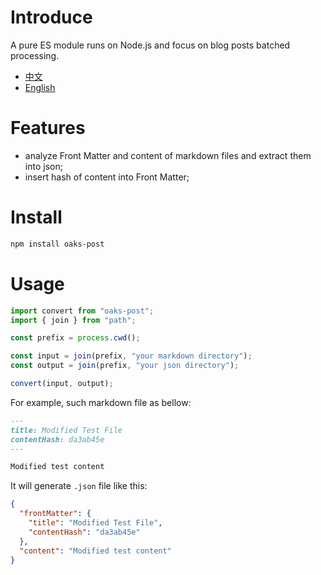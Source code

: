 # Introduce

A pure ES module runs on Node.js and focus on blog posts batched processing.

- [中文](/README.md)
- [English](/README_EN.md)

# Features

- analyze Front Matter and content of markdown files and extract them into json;
- insert hash of content into Front Matter;

# Install

```bash
npm install oaks-post
```

# Usage

```js
import convert from "oaks-post";
import { join } from "path";

const prefix = process.cwd();

const input = join(prefix, "your markdown directory");
const output = join(prefix, "your json directory");

convert(input, output);
```

For example, such markdown file as bellow:

```markdown
---
title: Modified Test File
contentHash: da3ab45e
---

Modified test content
```

It will generate `.json` file like this:

```json
{
  "frontMatter": {
    "title": "Modified Test File",
    "contentHash": "da3ab45e"
  },
  "content": "Modified test content"
}
```
